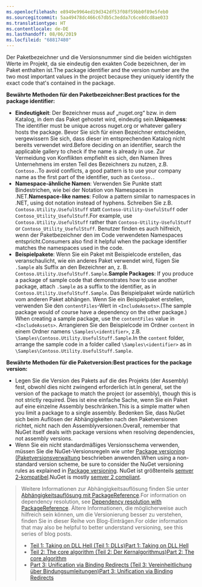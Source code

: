 ```yaml
---
ms.openlocfilehash: e8949e9964ed19d342df53f08f59bb0f89e5feb0
ms.sourcegitcommit: 5aa49478dc466c67db5c3edda7c6ce8dcd8ae033
ms.translationtype: HT
ms.contentlocale: de-DE
ms.lasthandoff: 08/06/2019
ms.locfileid: "68817480"
---
```

<span data-ttu-id="6fc9e-101">Der Paketbezeichner und die Versionsnummer sind die beiden wichtigsten Werte im Projekt, da sie eindeutig den exakten Code bezeichnen, der im Paket enthalten ist.</span><span class="sxs-lookup"><span data-stu-id="6fc9e-101">The package identifier and the version number are the two most important values in the project because they uniquely identify the exact code that's contained in the package.</span></span>

<span data-ttu-id="6fc9e-102">**Bewährte Methoden für den Paketbezeichner:**</span><span class="sxs-lookup"><span data-stu-id="6fc9e-102">**Best practices for the package identifier:**</span></span>

- <span data-ttu-id="6fc9e-103">**Eindeutigkeit**: Der Bezeichner muss auf „nuget.org“ bzw. in dem Katalog, in dem das Paket gehostet wird, eindeutig sein.</span><span class="sxs-lookup"><span data-stu-id="6fc9e-103">**Uniqueness**: The identifier must be unique across nuget.org or whatever gallery hosts the package.</span></span> <span data-ttu-id="6fc9e-104">Bevor Sie sich für einen Bezeichner entscheiden, vergewissern Sie sich, dass dieser im entsprechenden Katalog nicht bereits verwendet wird.</span><span class="sxs-lookup"><span data-stu-id="6fc9e-104">Before deciding on an identifier, search the applicable gallery to check if the name is already in use.</span></span> <span data-ttu-id="6fc9e-105">Zur Vermeidung von Konflikten empfiehlt es sich, den Namen Ihres Unternehmens im ersten Teil des Bezeichners zu nutzen, z.B. `Contoso.`.</span><span class="sxs-lookup"><span data-stu-id="6fc9e-105">To avoid conflicts, a good pattern is to use your company name as the first part of the identifier, such as `Contoso.`.</span></span>
- <span data-ttu-id="6fc9e-106">**Namespace-ähnliche Namen**: Verwenden Sie Punkte statt Bindestrichen, wie bei der Notation von Namespaces in .NET.</span><span class="sxs-lookup"><span data-stu-id="6fc9e-106">**Namespace-like names**: Follow a pattern similar to namespaces in .NET, using dot notation instead of hyphens.</span></span> <span data-ttu-id="6fc9e-107">Schreiben Sie z.B. `Contoso.Utility.UsefulStuff` statt `Contoso-Utility-UsefulStuff` oder `Contoso_Utility_UsefulStuff`.</span><span class="sxs-lookup"><span data-stu-id="6fc9e-107">For example, use `Contoso.Utility.UsefulStuff` rather than `Contoso-Utility-UsefulStuff` or `Contoso_Utility_UsefulStuff`.</span></span> <span data-ttu-id="6fc9e-108">Benutzer finden es auch hilfreich, wenn der Paketbezeichner den im Code verwendeten Namespaces entspricht.</span><span class="sxs-lookup"><span data-stu-id="6fc9e-108">Consumers also find it helpful when the package identifier matches the namespaces used in the code.</span></span>
- <span data-ttu-id="6fc9e-109">**Beispielpakete**: Wenn Sie ein Paket mit Beispielcode erstellen, das veranschaulicht, wie ein anderes Paket verwendet wird, fügen Sie `.Sample` als Suffix an den Bezeichner an, z. B. `Contoso.Utility.UsefulStuff.Sample`.</span><span class="sxs-lookup"><span data-stu-id="6fc9e-109">**Sample Packages**: If you produce a package of sample code that demonstrates how to use another package, attach `.Sample` as a suffix to the identifier, as in `Contoso.Utility.UsefulStuff.Sample`.</span></span> <span data-ttu-id="6fc9e-110">Das Beispielpaket würde natürlich vom anderen Paket abhängen. Wenn Sie ein Beispielpaket erstellen, verwenden Sie den `contentFiles`-Wert in `<IncludeAssets>`.</span><span class="sxs-lookup"><span data-stu-id="6fc9e-110">(The sample package would of course have a dependency on the other package.) When creating a sample package, use the `contentFiles` value in `<IncludeAssets>`.</span></span> <span data-ttu-id="6fc9e-111">Arrangieren Sie den Beispielcode im Ordner `content` in einem Ordner namens `\Samples\<identifier>`, z.B. `\Samples\Contoso.Utility.UsefulStuff.Sample`.</span><span class="sxs-lookup"><span data-stu-id="6fc9e-111">In the `content` folder, arrange the sample code in a folder called `\Samples\<identifier>` as in `\Samples\Contoso.Utility.UsefulStuff.Sample`.</span></span>

<span data-ttu-id="6fc9e-112">**Bewährte Methoden für die Paketversion:**</span><span class="sxs-lookup"><span data-stu-id="6fc9e-112">**Best practices for the package version:**</span></span>

- <span data-ttu-id="6fc9e-113">Legen Sie die Version des Pakets auf die des Projekts (der Assembly) fest, obwohl dies nicht zwingend erforderlich ist.</span><span class="sxs-lookup"><span data-stu-id="6fc9e-113">In general, set the version of the package to match the project (or assembly), though this is not strictly required.</span></span> <span data-ttu-id="6fc9e-114">Dies ist eine einfache Sache, wenn Sie ein Paket auf eine einzelne Assembly beschränken.</span><span class="sxs-lookup"><span data-stu-id="6fc9e-114">This is a simple matter when you limit a package to a single assembly.</span></span> <span data-ttu-id="6fc9e-115">Bedenken Sie, dass NuGet sich beim Auflösen der Abhängigkeiten nach den Paketversionen richtet, nicht nach den Assemblyversionen.</span><span class="sxs-lookup"><span data-stu-id="6fc9e-115">Overall, remember that NuGet itself deals with package versions when resolving dependencies, not assembly versions.</span></span>
- <span data-ttu-id="6fc9e-116">Wenn Sie ein nicht standardmäßiges Versionsschema verwenden, müssen Sie die NuGet-Versionsregeln wie unter [Package versioning (Paketversionsverwaltung](../../reference/package-versioning.md) beschrieben anwenden.</span><span class="sxs-lookup"><span data-stu-id="6fc9e-116">When using a non-standard version scheme, be sure to consider the NuGet versioning rules as explained in [Package versioning](../../reference/package-versioning.md).</span></span> <span data-ttu-id="6fc9e-117">NuGet ist größtenteils [semver 2-kompatibel](../../reference/package-versioning.md#semantic-versioning-200).</span><span class="sxs-lookup"><span data-stu-id="6fc9e-117">NuGet is mostly [semver 2 compliant](../../reference/package-versioning.md#semantic-versioning-200).</span></span>

> <span data-ttu-id="6fc9e-118">Weitere Informationen zur Abhängigkeitsauflösung finden Sie unter [Abhängigkeitsauflösung mit PackageReference](../../consume-packages/dependency-resolution.md#dependency-resolution-with-packagereference).</span><span class="sxs-lookup"><span data-stu-id="6fc9e-118">For information on dependency resolution, see [Dependency resolution with PackageReference](../../consume-packages/dependency-resolution.md#dependency-resolution-with-packagereference).</span></span> <span data-ttu-id="6fc9e-119">Ältere Informationen, die möglicherweise auch hilfreich sein können, um die Versionierung besser zu verstehen, finden Sie in dieser Reihe von Blog-Einträgen.</span><span class="sxs-lookup"><span data-stu-id="6fc9e-119">For older information that may also be helpful to better understand versioning, see this series of blog posts.</span></span>
>
> - [<span data-ttu-id="6fc9e-120">Teil 1: Taking on DLL Hell (Teil 1: DLLs)</span><span class="sxs-lookup"><span data-stu-id="6fc9e-120">Part 1: Taking on DLL Hell</span></span>](http://blog.davidebbo.com/2011/01/nuget-versioning-part-1-taking-on-dll.html)
> - [<span data-ttu-id="6fc9e-121">Teil 2: The core algorithm (Teil 2: Der Kernalgorithmus)</span><span class="sxs-lookup"><span data-stu-id="6fc9e-121">Part 2: The core algorithm</span></span>](http://blog.davidebbo.com/2011/01/nuget-versioning-part-2-core-algorithm.html)
> - [<span data-ttu-id="6fc9e-122">Part 3: Unification via Binding Redirects (Teil 3: Vereinheitlichung über Bindungsumleitungen)</span><span class="sxs-lookup"><span data-stu-id="6fc9e-122">Part 3: Unification via Binding Redirects</span></span>](http://blog.davidebbo.com/2011/01/nuget-versioning-part-3-unification-via.html)